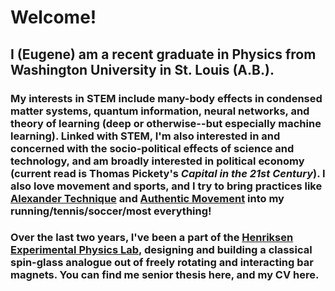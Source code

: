 # Welcome!
## I (Eugene) am a recent graduate in Physics from Washington University in St. Louis (A.B.).
### My interests in STEM include many-body effects in condensed matter systems, quantum information, neural networks, and theory of learning (deep or otherwise--but especially machine learning). Linked with STEM, I'm also interested in and concerned with the socio-political effects of science and technology, and am broadly interested in political economy (current read is Thomas Pickety's _Capital in the 21st Century_). I also love movement and sports, and I try to bring practices like [Alexander Technique](https://en.wikipedia.org/wiki/Alexander_technique) and [Authentic Movement](https://en.wikipedia.org/wiki/Authentic_Movement) into my running/tennis/soccer/most everything!
### Over the last two years, I've been a part of the [Henriksen Experimental Physics Lab](http://physics.wustl.edu/henriksen/), designing and building a classical spin-glass analogue out of freely rotating and interacting bar magnets. You can find me senior thesis here, and my CV here.
